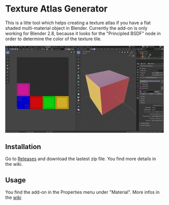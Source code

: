 # Texture Atlas Generator

This is a litte tool which helps creating a texture atlas if you have a flat
shaded multi-material object in Blender. Currently the add-on is only working
for Blender 2.8, because it looks for the "Principled BSDF" node in order to
determine the color of the texture tile.

![Generating Texture Atlas](doc/images/overview_demo.png?raw=true "Generating Texture Atlas")


## Installation

Go to [Releases](https://github.com/LuFlo/texture_atlas_generator/releases) and
download the lastest zip file. You find more details in the wiki.


## Usage

You find the add-on in the Properties menu under "Material". More infos in the
[wiki](https://github.com/LuFlo/texture_atlas_generator/wiki)

